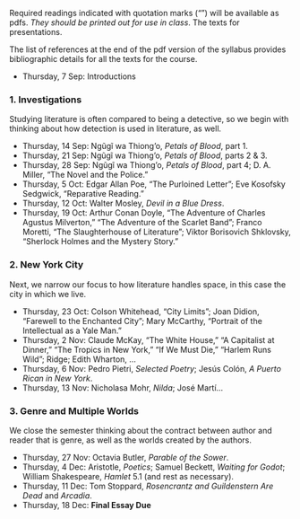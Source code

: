 Required readings indicated with quotation marks (“”) will be available as
pdfs. *They should be printed out for use in class*. The texts for
presentations.

The list of references at the end of the pdf version of the syllabus provides
bibliographic details for all the texts for the course.

* Thursday, 7 Sep: Introductions

### 1. Investigations

Studying literature is often compared to being a detective, so we begin with
thinking about how detection is used in literature, as well.

* Thursday, 14 Sep: Ngũgĩ wa Thiong’o, _Petals of Blood_, part 1.
* Thursday, 21 Sep: Ngũgĩ wa Thiong’o, _Petals of Blood_, parts 2 & 3.
* Thursday, 28 Sep: Ngũgĩ wa Thiong’o, _Petals of Blood_, part 4; D. A.
Miller, “The Novel and the Police.” 
* Thursday, 5 Oct: Edgar Allan Poe, “The Purloined Letter”; Eve Kosofsky
Sedgwick, “Reparative Reading.”
* Thursday, 12 Oct: Walter Mosley, _Devil in a Blue Dress_.
* Thursday, 19 Oct: Arthur Conan Doyle, “The Adventure of Charles Agustus
Milverton,” “The Adventure of the Scarlet Band”; Franco Moretti, “The
Slaughterhouse of Literature”; Viktor Borisovich Shklovsky, “Sherlock Holmes
and the Mystery Story.”

### 2. New York City

Next, we narrow our focus to how literature handles space, in this case the
city in which we live.

* Thursday, 23 Oct: Colson Whitehead, “City Limits”; Joan Didion, “Farewell to
the Enchanted City”; Mary McCarthy, “Portrait of the Intellectual as a Yale Man.”
* Thursday, 2 Nov: Claude McKay, “The White House,” “A Capitalist at Dinner,”
“The Tropics in New York,” “If We Must Die,” “Harlem Runs Wild”; Ridge;  Edith Wharton, …
* Thursday, 6 Nov: Pedro Pietri, _Selected Poetry_; Jesús Colón, _A Puerto
Rican in New York_.
* Thursday, 13 Nov: Nicholasa Mohr, _Nilda_; José Martí…

### 3. Genre and Multiple Worlds

We close the semester thinking about the contract between author and reader
that is genre, as well as the worlds created by the authors.

* Thursday, 27 Nov: Octavia Butler, _Parable of the Sower_.
* Thursday, 4 Dec: Aristotle, _Poetics_; Samuel Beckett, _Waiting for Godot_;
William Shakespeare, _Hamlet_ 5.1 (and rest as necessary).
* Thursday, 11 Dec: Tom Stoppard, _Rosencrantz and Guildenstern Are Dead_ and
_Arcadia_.
* Thursday, 18 Dec: **Final Essay Due**

